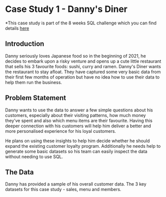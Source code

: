 # Case Study 1 - Danny's Diner
*This case study is part of the 8 weeks SQL challenge which you can find details [here](https://8weeksqlchallenge.com/)

## Introduction
Danny seriously loves Japanese food so in the beginning of 2021, he decides to embark upon a risky venture and opens up a cute little restaurant that sells his 3 favourite foods: sushi, curry and ramen. Danny's Diner wants the restaurant to stay afloat. They have captured some very basic data from their first few months of operation but have no idea how to use their data to help them run the business.

## Problem Statement
Danny wants to use the data to answer a few simple questions about his customers, especially about their visiting patterns, how much money they’ve spent and also which menu items are their favourite. Having this deeper connection with his customers will help him deliver a better and more personalised experience for his loyal customers.

He plans on using these insights to help him decide whether he should expand the existing customer loyalty program.  Additionally he needs help to generate some basic datasets so his team can easily inspect the data without needing to use SQL.

## The Data
Danny has provided a sample of his overall customer data. The 3 key datasets for this case study - sales, menu and members.
